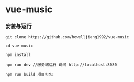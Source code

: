# vue-music

### 安装与运行

```
git clone https://github.com/howelljiang1992/vue-music

cd vue-music

npm install

npm run dev //服务端运行 访问 http://localhost:8080

npm run build 项目打包 
